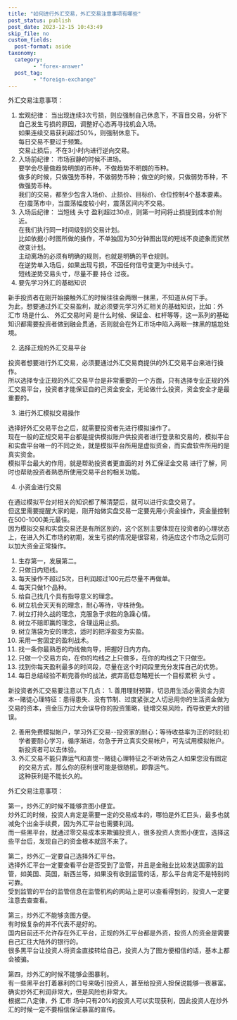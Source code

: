 ```yaml
---
title: "如何进行外汇交易，外汇交易注意事项有哪些"
post_status: publish
post_date: 2023-12-15 10:43:49
skip_file: no
custom_fields: 
  post-format: aside
taxonomy:
  category:
        - "forex-answer"
  post_tag:
        - "foreign-exchange"
---
```


外汇交易注意事项：

1. 宏观纪律： 当出现连续3次亏损，则应强制自己休息下，不盲目交易，分析下自己发生亏损的原因，调整好心态再寻找机会入场。  
    如果连续交易获利超过50%，则强制休息下。  
    每日交易不要过于频繁。  
    交易止损后，不在3小时内进行逆向交易。
2. 入场前纪律： 市场寂静的时候不进场。  
    要学会尽量做趋势明朗的币种，不做趋势不明朗的币种。  
    做多的时候，只做强势币种，不做弱势币种；做空的时候，只做弱势币种，不做强势币种。  
    我们的交易，都至少包含入场价、止损价、目标价、仓位控制4个基本要素。  
    在)震荡市中，当震荡幅度较小时，震荡区间内不交易。
3. 入场后纪律： 当短线 头寸 盈利超过30点，则第一时间将止损提到成本价附近。  
    在我们执行同一时间级别的交易计划。  
    比如依据小时图所做的操作，不单独因为30分钟图出现的短线不良迹象而贸然改变计划。  
    主动离场的必须有明确的规则，也就是明确的平仓规则。  
    在逆势单入场后，如果出现亏损，不因任何信号变更为中线头寸。  
    短线逆势交易头寸，尽量不要 持仓 过夜。
4. 要先学习外汇的基础知识
    

新手投资者在刚开始接触外汇的时候往往会两眼一抹黑，不知道从何下手。  
为此，想要通过外汇交易盈利，就必须要先学习外汇相关的基础知识，比如：外 汇市 场是什么、 外汇交易时间 是什么时候、保证金、杠杆等等，这一系列的基础知识都需要投资者做到融会贯通，否则就会在外汇市场中陷入两眼一抹黑的尴尬处境。

2. 选择正规的外汇交易平台

投资者想要进行外汇交易，必须要通过外汇交易商提供的外汇交易平台来进行操作。  
所以选择专业正规的外汇交易平台是非常重要的一个方面，只有选择专业正规的外汇交易平台，投资者才能保证自的己资金安全，无论做什么投资，资金安全才是最重要的。

3. 进行外汇模拟交易操作

选择好外汇交易平台之后，就需要投资者先进行模拟操作了。  
现在一般的正规交易平台都是提供模拟账户供投资者进行登录和交易的，模拟平台和实盘平台唯一的不同之处，就是模拟平台所用是虚拟资金，而实盘软件所用的是真实资金。  
模拟平台最大的作用，就是帮助投资者更直面的对 外汇保证金交易 进行了解，同时也帮助投资者熟悉所使用交易平台的相关功能。

4. 小资金进行交易

在通过模拟平台对相关的知识都了解清楚后，就可以进行实盘交易了。  
但这里需要提醒大家的是，刚开始做实盘交易一定要先用小资金操作，资金量控制在500-1000美元最佳。  
因为模拟交易和实盘交易还是有所区别的，这个区别主要体现在投资者的心理状态上，在进入外汇市场的初期，发生亏损的情况是很容易，待适应这个市场之后则可以加大资金正常操作。

1. 生存第一，发展第二。
2. 只做日内短线。
3. 每天操作不超过5次，日利润超过100元后尽量不再做单。
4. 每天只做1个品种。
5. 给自己找几个具有指导意义的理念。
6. 树立机会天天有的理念，耐心等待，守株待兔。
7. 树立打持久战的理念，克服急于求胜的急躁心情。
8. 树立不赔即赢的理念，合理运用止损。
9. 树立落袋为安的理念，适时的把浮盈变为实盈。
10. 采用一套固定的盈利战术。
11. 找一条你最熟悉的均线做向导，把握好日内方向。
12. 只做一个交易方向，在你的均线之上只做多，在你的均线之下只做空。
13. 找到你每天盈利最多的时间段，尽量在这个时间段里充分发挥自己的优势。
14. 每日总结经验不断完善你的战法，摈弃高低忽略短长一个目标累积 头寸 。

新投资者外汇交易要注意以下几点： 1. 善用理财预算，切忌用生活必需资金为资本--赌徒心理特征：患得患失、没有节制、过度紧张之人切忌用你的生活资金做为交易的资本，资金压力过大会误导你的投资策略，徒增交易风险，而导致更大的错误。

2. 善用免费模拟帐户，学习外汇交易--投资家的耐心：等待收益率为正的时刻;初学者要耐心学习，循序渐进，勿急于开立真实交易帐户，可先试用模拟帐户。  
    新投资者可以去体验。
3. 外汇交易不能只靠运气和直觉--赌徒心理特征之不听劝告之人如果您没有固定的交易方式，那么你的获利很可能是很随机，即靠运气。  
    这种获利是不能长久的。

外汇交易注意事项：

第一，炒外汇的时候不能够贪图小便宜。  
炒外汇的时候，投资人肯定是需要一定的交易成本的，哪怕是外汇巨头，最多也就减免个出金手续费，因为外汇平台也需要利润。  
而一些黑平台，就通过零交易成本来欺骗投资人，很多投资人贪图小便宜，选择这些平台后，发现自己的资金根本就回不来了。

第二，炒外汇一定要自己选择外汇平台。  
选择外汇平台一定要查看平台是否受到了监管，并且是金融业比较发达国家的监管，如美国、英国，新西兰等，如果没有收到监管的话，那么平台肯定不是特别的可靠。  
受到监管的平台的监管信息在监管机构的网站上是可以查看得到的，投资人一定要注意去查查看。

第三，炒外汇不能够贪图方便。  
有时候复杂的并不代表不是好的。  
国内目前还不允许存在外汇平台，正规的外汇平台都是外资，投资人的资金是需要自己汇往大陆外的银行的。  
很多黑平台让投资人将资金直接转给自己，投资人为了图方便相信的话，基本上都会被骗。

第四，炒外汇的时候不能够企图暴利。  
有一些黑平台打着暴利的口号来吸引投资人，甚至给投资人担保说能够一夜暴富。  
确实炒外汇利润非常大，但是风险也非常大。  
根据二八定律，外 汇市 场中只有20%的投资人可以实现获利，因此投资人在炒外汇的时候一定不要相信保证暴富的宣传。
